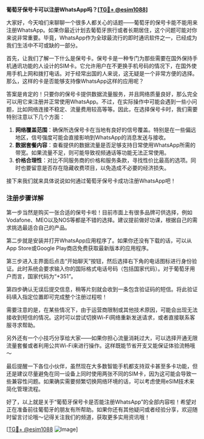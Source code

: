 **葡萄牙保号卡可以注册WhatsApp吗？[[TG💪+ @esim1088](https://t.me/s/esim1088)]**

大家好，今天咱们来聊聊一个很多人都关心的话题——葡萄牙的保号卡能不能用来注册WhatsApp。如果你最近计划去葡萄牙旅行或者长期居住，这个问题可能对你来说非常重要。毕竟，WhatsApp作为全球最流行的即时通讯软件之一，已经成为我们生活中不可或缺的一部分。

首先，让我们了解一下什么是保号卡。保号卡是一种专门为那些需要在国外保持手机通讯功能的人设计的SIM卡。它允许用户在不更换手机号码的情况下，在国外使用手机上网和拨打电话。对于经常出国的人来说，这无疑是一个非常方便的选择。那么，这样的卡是否能够支持像WhatsApp这样的应用呢？

答案是肯定的！只要你的保号卡提供数据流量服务，并且网络质量良好，那么完全可以用它来注册并正常使用WhatsApp。不过，在实际操作中可能会遇到一些小问题，比如网络连接不稳定、流量费用较高等等。因此，在选择保号卡时，我们需要特别注意以下几个方面：

1. **网络覆盖范围**：确保所选保号卡在当地有良好的信号覆盖。特别是在一些偏远地区，信号强度可能会直接影响到WhatsApp的消息发送与接收。
2. **数据套餐内容**：查看提供的数据流量是否足够支持日常使用WhatsApp所需的带宽。如果流量不足，则可能导致视频通话等功能无法正常使用。
3. **价格合理性**：对比不同服务商的价格和服务条款，寻找性价比最高的选项。同时也要留意是否存在隐藏收费项目，以免造成不必要的经济损失。

接下来我们就来具体说说如何通过葡萄牙保号卡成功注册WhatsApp吧！

### 注册步骤详解

第一步当然是购买一张合适的保号卡啦！目前市面上有很多品牌可供选择，例如Vodafone、MEO以及NOS等都是不错的选择。建议提前做好功课，根据自己的需求挑选最适合自己的产品。

第二步就是安装并打开WhatsApp应用程序了。如果你还没有下载的话，可以从App Store或Google Play商店免费获取最新版本的应用程序。

第三步进入主界面后点击“开始聊天”按钮，然后选择右下角的电话图标进行身份验证。此时系统会要求输入你的国际格式电话号码（包括国家代码）。对于葡萄牙用户而言，国家代码为“+351”。

第四步确认无误后提交信息，稍等片刻就会收到一条包含验证码的短信。将此验证码填入指定位置即可完成整个注册过程啦！

需要注意的是，在某些情况下，由于运营商限制或其他技术原因，可能会出现无法接收到短信的情况。这时可以尝试切换Wi-Fi网络重新发送请求，或者直接联系客服寻求帮助。

另外还有一个小技巧分享给大家——如果你担心流量消耗过大，可以选择开通无限流量套餐或者利用公共Wi-Fi来进行操作。这样既能节省开支又能保证体验流畅哦～

最后提醒一下各位小伙伴，虽然现在大多数智能手机都支持双卡甚至多卡功能，但还是建议尽量避免在同一设备上同时使用两张不同的SIM卡，因为这可能会导致一些兼容性问题。如果确实需要频繁切换网络环境的话，可以考虑使用eSIM技术来简化管理流程。

好了，以上就是关于“葡萄牙保号卡是否能注册WhatsApp”的全部内容啦！希望对正在准备前往葡萄牙的朋友有所帮助。如果你还有其他疑问或者经验分享，欢迎随时留言讨论哦～记得关注我们的频道，获取更多实用资讯哦！

[[TG💪+ @esim1088](https://t.me/s/esim1088) ![Image](https://i.postimg.cc/4NQfJmqS/Snipaste-2025-05-13-00-14-12.png)]